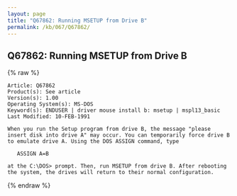 ```yaml
---
layout: page
title: "Q67862: Running MSETUP from Drive B"
permalink: /kb/067/Q67862/
---
```


## Q67862: Running MSETUP from Drive B

{% raw %}

	Article: Q67862
	Product(s): See article
	Version(s): 1.00
	Operating System(s): MS-DOS
	Keyword(s): ENDUSER | driver mouse install b: msetup | mspl13_basic
	Last Modified: 10-FEB-1991
	
	When you run the Setup program from drive B, the message "please
	insert disk into drive A" may occur. You can temporarily force drive B
	to emulate drive A. Using the DOS ASSIGN command, type
	
	   ASSIGN A=B
	
	at the C:\DOS> prompt. Then, run MSETUP from drive B. After rebooting
	the system, the drives will return to their normal configuration.

{% endraw %}
